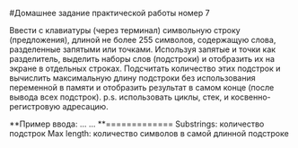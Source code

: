 #Домашнее задание практической работы номер 7

Ввести с клавиатуры (через терминал) символьную строку (предложения), длиной не более 255 символов, содержащую слова, разделенные запятыми или точками. Используя запятые и точки как разделитель, выделить наборы слов (подстроки) и отобразить их на экране в отдельных строках. Подсчитать количество этих подстрок и вычислить максимальную длину подстроки без использования переменной в памяти и отобразить результат в самом конце (после вывода всех подстрок).
p.s. использовать циклы, стек, и косвенно-регистровую адресацию.

**Пример ввода:
...
...
**=============
Substrings: количество подстрок
Max length: количество символов в самой длинной подстроке
